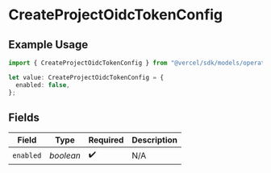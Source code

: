 # CreateProjectOidcTokenConfig

## Example Usage

```typescript
import { CreateProjectOidcTokenConfig } from "@vercel/sdk/models/operations";

let value: CreateProjectOidcTokenConfig = {
  enabled: false,
};
```

## Fields

| Field              | Type               | Required           | Description        |
| ------------------ | ------------------ | ------------------ | ------------------ |
| `enabled`          | *boolean*          | :heavy_check_mark: | N/A                |